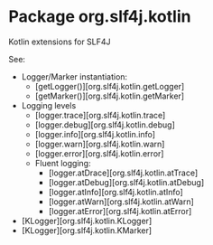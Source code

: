 # Package org.slf4j.kotlin

Kotlin extensions for SLF4J

See:

- Logger/Marker instantiation:
    - [getLogger()][org.slf4j.kotlin.getLogger]
    - [getMarker()][org.slf4j.kotlin.getMarker]
- Logging levels
    - [logger.trace][org.slf4j.kotlin.trace]
    - [logger.debug][org.slf4j.kotlin.debug]
    - [logger.info][org.slf4j.kotlin.info]
    - [logger.warn][org.slf4j.kotlin.warn]
    - [logger.error][org.slf4j.kotlin.error]
    - Fluent logging:
        - [logger.atDrace][org.slf4j.kotlin.atTrace]
        - [logger.atDebug][org.slf4j.kotlin.atDebug]
        - [logger.atInfo][org.slf4j.kotlin.atInfo]
        - [logger.atWarn][org.slf4j.kotlin.atWarn]
        - [logger.atError][org.slf4j.kotlin.atError]
- [KLogger][org.slf4j.kotlin.KLogger]
- [KLogger][org.slf4j.kotlin.KMarker]
